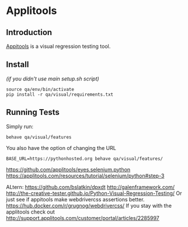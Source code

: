 # Applitools

## Introduction
[Appitools](https://applitools.com/) is a visual regression testing tool.

## Install
*(if you didn't use main setup.sh script)*
```
source qa/env/bin/activate
pip install -r qa/visual/requirements.txt
```

## Running Tests

Simply run:
```
behave qa/visual/features
```

You also have the option of changing the URL
```
BASE_URL=https://pythonhosted.org behave qa/visual/features/
```


https://github.com/applitools/eyes.selenium.python
https://applitools.com/resources/tutorial/selenium/python#step-3


ALtern:
https://github.com/bslatkin/dpxdt
http://galenframework.com/
http://the-creative-tester.github.io/Python-Visual-Regression-Testing/
Or just see if appitools make webdrivercss assertions better. https://hub.docker.com/r/grugnog/webdrivercss/
If you stay with the applitools check out http://support.applitools.com/customer/portal/articles/2285997
